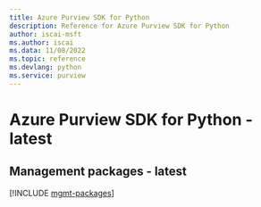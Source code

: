 ```yaml
---
title: Azure Purview SDK for Python
description: Reference for Azure Purview SDK for Python
author: iscai-msft
ms.author: iscai
ms.data: 11/08/2022
ms.topic: reference
ms.devlang: python
ms.service: purview
---
```

# Azure Purview SDK for Python - latest

## Management packages - latest
[!INCLUDE [mgmt-packages](purview-mgmt-index.md)]
